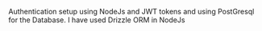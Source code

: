 Authentication setup using NodeJs and JWT tokens and using PostGresql for the Database.
I have used Drizzle ORM in NodeJs 
